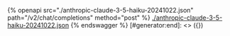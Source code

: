 [#generator:start]: <> ({ "template": "openapi" })
{% openapi src="./anthropic-claude-3-5-haiku-20241022.json" path="/v2/chat/completions" method="post" %}
[./anthropic-claude-3-5-haiku-20241022.json](./anthropic-claude-3-5-haiku-20241022.json)
{% endswagger %}
[#generator:end]: <> ({})